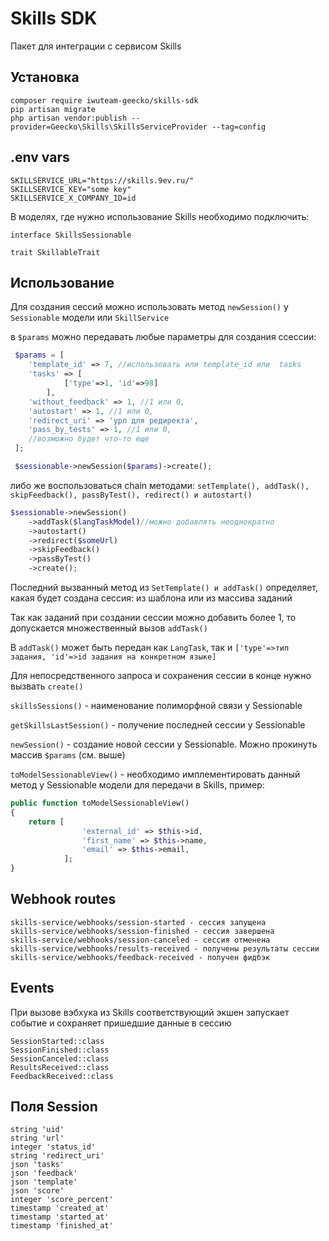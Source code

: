# Skills SDK
Пакет для интеграции с сервисом Skills

## Установка

```pip
composer require iwuteam-geecko/skills-sdk
pip artisan migrate
php artisan vendor:publish --provider=Geecko\Skills\SkillsServiceProvider --tag=config
```

## .env vars
```
SKILLSERVICE_URL="https://skills.9ev.ru/"
SKILLSERVICE_KEY="some key"
SKILLSERVICE_X_COMPANY_ID=id
```

В моделях, где нужно использование Skills необходимо подключить:

```
interface SkillsSessionable

trait SkillableTrait
```

## Использование

Для создания сессий можно использовать метод `newSession()` у `Sessionable` модели
или `SkillService`

в `$params` можно передавать любые параметры для создания ссессии:

```php
 $params = [
    'template_id' => 7, //использовать или template_id или  tasks
    'tasks' => [
            ['type'=>1, 'id'=>98]
        ],
    'without_feedback' => 1, //1 или 0,   
    'autostart' => 1, //1 или 0,   
    'redirect_uri' => 'урл для редиректа',
    'pass_by_tests' => 1, //1 или 0,  
    //возможно будет что-то еще
 ];

 $sessionable->newSession($params)->create();
```

 либо же
воспользоваться chain методами:
 `setTemplate(), addTask(), skipFeedback(), passByTest(), redirect() и
autostart()`

```php
$sessionable->newSession()
    ->addTask($langTaskModel)//можно добавлять неоднократно
    ->autostart()
    ->redirect($someUrl)
    ->skipFeedback()
    ->passByTest()
    ->create();
```

Последний вызванный метод из `SetTemplate() и addTask()` определяет, какая будет создана сессия:
из шаблона или из массива заданий

Так как заданий при создании сессии можно добавить более 1, то допускается множественный вызов `addTask()`

В `addTask()` может быть передан как `LangTask`, так и `['type'=>тип задания, 'id'=>id задания на конкретном языке]`

Для непосредственного запроса и сохранения сессии в конце нужно вызвать `create()`

`skillsSessions()` - наименование полиморфной связи у Sessionable

`getSkillsLastSession()` - получение последней сессии у Sessionable

`newSession()` - создание новой сессии у Sessionable. Можно прокинуть массив `$params` (см. выше)

`toModelSessionableView()` - необходимо имплементировать данный метод у Sessionable модели для передачи в Skills, пример:
```php
public function toModelSessionableView()
{
    return [
                'external_id' => $this->id,
                'first_name' => $this->name,
                'email' => $this->email,
            ];  
}
```

## Webhook routes

```
skills-service/webhooks/session-started - сессия запущена
skills-service/webhooks/session-finished - сессия завершена
skills-service/webhooks/session-canceled - сессия отменена
skills-service/webhooks/results-received - получены результаты сессии
skills-service/webhooks/feedback-received - получен фидбэк
```

## Events
При вызове вэбхука из Skills соответствующий экшен запускает событие и сохраняет пришедшие данные в сессию
```
SessionStarted::class
SessionFinished::class
SessionCanceled::class
ResultsReceived::class
FeedbackReceived::class
```

## Поля Session
``` 
string 'uid'
string 'url'
integer 'status_id'
string 'redirect_uri'
json 'tasks'
json 'feedback'
json 'template'
json 'score'
integer 'score_percent'
timestamp 'created_at'
timestamp 'started_at'
timestamp 'finished_at'
```
